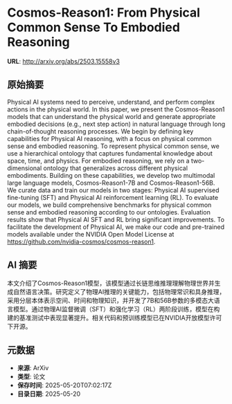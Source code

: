 # Cosmos-Reason1: From Physical Common Sense To Embodied Reasoning

**URL**: http://arxiv.org/abs/2503.15558v3

## 原始摘要

Physical AI systems need to perceive, understand, and perform complex actions
in the physical world. In this paper, we present the Cosmos-Reason1 models that
can understand the physical world and generate appropriate embodied decisions
(e.g., next step action) in natural language through long chain-of-thought
reasoning processes. We begin by defining key capabilities for Physical AI
reasoning, with a focus on physical common sense and embodied reasoning. To
represent physical common sense, we use a hierarchical ontology that captures
fundamental knowledge about space, time, and physics. For embodied reasoning,
we rely on a two-dimensional ontology that generalizes across different
physical embodiments. Building on these capabilities, we develop two multimodal
large language models, Cosmos-Reason1-7B and Cosmos-Reason1-56B. We curate data
and train our models in two stages: Physical AI supervised fine-tuning (SFT)
and Physical AI reinforcement learning (RL). To evaluate our models, we build
comprehensive benchmarks for physical common sense and embodied reasoning
according to our ontologies. Evaluation results show that Physical AI SFT and
RL bring significant improvements. To facilitate the development of Physical
AI, we make our code and pre-trained models available under the NVIDIA Open
Model License at https://github.com/nvidia-cosmos/cosmos-reason1.


## AI 摘要

本文介绍了Cosmos-Reason1模型，该模型通过长链思维推理理解物理世界并生成自然语言决策。研究定义了物理AI推理的关键能力，包括物理常识和具身推理，采用分层本体表示空间、时间和物理知识，并开发了7B和56B参数的多模态大语言模型。通过物理AI监督微调（SFT）和强化学习（RL）两阶段训练，模型在构建的基准测试中表现显著提升。相关代码和预训练模型已在NVIDIA开放模型许可下开源。

## 元数据

- **来源**: ArXiv
- **类型**: 论文
- **保存时间**: 2025-05-20T07:02:17Z
- **目录日期**: 2025-05-20
